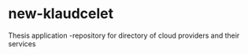 # new-klaudcelet
Thesis application -repository for directory of cloud providers and their services
